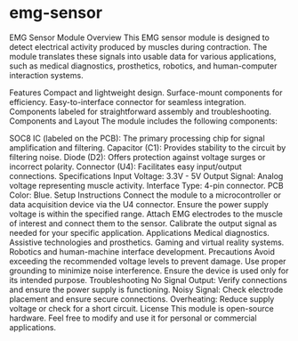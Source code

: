# emg-sensor
EMG Sensor Module
Overview
This EMG sensor module is designed to detect electrical activity produced by muscles during contraction. The module translates these signals into usable data for various applications, such as medical diagnostics, prosthetics, robotics, and human-computer interaction systems.

Features
Compact and lightweight design.
Surface-mount components for efficiency.
Easy-to-interface connector for seamless integration.
Components labeled for straightforward assembly and troubleshooting.
Components and Layout
The module includes the following components:

SOC8 IC (labeled on the PCB): The primary processing chip for signal amplification and filtering.
Capacitor (C1): Provides stability to the circuit by filtering noise.
Diode (D2): Offers protection against voltage surges or incorrect polarity.
Connector (U4): Facilitates easy input/output connections.
Specifications
Input Voltage: 3.3V - 5V
Output Signal: Analog voltage representing muscle activity.
Interface Type: 4-pin connector.
PCB Color: Blue.
Setup Instructions
Connect the module to a microcontroller or data acquisition device via the U4 connector.
Ensure the power supply voltage is within the specified range.
Attach EMG electrodes to the muscle of interest and connect them to the sensor.
Calibrate the output signal as needed for your specific application.
Applications
Medical diagnostics.
Assistive technologies and prosthetics.
Gaming and virtual reality systems.
Robotics and human-machine interface development.
Precautions
Avoid exceeding the recommended voltage levels to prevent damage.
Use proper grounding to minimize noise interference.
Ensure the device is used only for its intended purpose.
Troubleshooting
No Signal Output: Verify connections and ensure the power supply is functioning.
Noisy Signal: Check electrode placement and ensure secure connections.
Overheating: Reduce supply voltage or check for a short circuit.
License
This module is open-source hardware. Feel free to modify and use it for personal or commercial applications.

